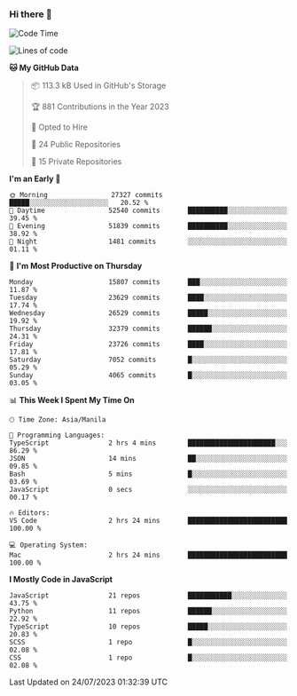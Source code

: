 ### Hi there 👋

<!--START_SECTION:waka-->
![Code Time](http://img.shields.io/badge/Code%20Time-336%20hrs%2031%20mins-blue)

![Lines of code](https://img.shields.io/badge/From%20Hello%20World%20I%27ve%20Written-58.4%20million%20lines%20of%20code-blue)

**🐱 My GitHub Data** 

> 📦 113.3 kB Used in GitHub's Storage 
 > 
> 🏆 881 Contributions in the Year 2023
 > 
> 💼 Opted to Hire
 > 
> 📜 24 Public Repositories 
 > 
> 🔑 15 Private Repositories 
 > 
**I'm an Early 🐤** 

```text
🌞 Morning                27327 commits       █████░░░░░░░░░░░░░░░░░░░░   20.52 % 
🌆 Daytime                52540 commits       ██████████░░░░░░░░░░░░░░░   39.45 % 
🌃 Evening                51839 commits       ██████████░░░░░░░░░░░░░░░   38.92 % 
🌙 Night                  1481 commits        ░░░░░░░░░░░░░░░░░░░░░░░░░   01.11 % 
```
📅 **I'm Most Productive on Thursday** 

```text
Monday                   15807 commits       ███░░░░░░░░░░░░░░░░░░░░░░   11.87 % 
Tuesday                  23629 commits       ████░░░░░░░░░░░░░░░░░░░░░   17.74 % 
Wednesday                26529 commits       █████░░░░░░░░░░░░░░░░░░░░   19.92 % 
Thursday                 32379 commits       ██████░░░░░░░░░░░░░░░░░░░   24.31 % 
Friday                   23726 commits       ████░░░░░░░░░░░░░░░░░░░░░   17.81 % 
Saturday                 7052 commits        █░░░░░░░░░░░░░░░░░░░░░░░░   05.29 % 
Sunday                   4065 commits        █░░░░░░░░░░░░░░░░░░░░░░░░   03.05 % 
```


📊 **This Week I Spent My Time On** 

```text
🕑︎ Time Zone: Asia/Manila

💬 Programming Languages: 
TypeScript               2 hrs 4 mins        ██████████████████████░░░   86.29 % 
JSON                     14 mins             ██░░░░░░░░░░░░░░░░░░░░░░░   09.85 % 
Bash                     5 mins              █░░░░░░░░░░░░░░░░░░░░░░░░   03.69 % 
JavaScript               0 secs              ░░░░░░░░░░░░░░░░░░░░░░░░░   00.17 % 

🔥 Editors: 
VS Code                  2 hrs 24 mins       █████████████████████████   100.00 % 

💻 Operating System: 
Mac                      2 hrs 24 mins       █████████████████████████   100.00 % 
```

**I Mostly Code in JavaScript** 

```text
JavaScript               21 repos            ███████████░░░░░░░░░░░░░░   43.75 % 
Python                   11 repos            ██████░░░░░░░░░░░░░░░░░░░   22.92 % 
TypeScript               10 repos            █████░░░░░░░░░░░░░░░░░░░░   20.83 % 
SCSS                     1 repo              █░░░░░░░░░░░░░░░░░░░░░░░░   02.08 % 
CSS                      1 repo              █░░░░░░░░░░░░░░░░░░░░░░░░   02.08 % 
```




 Last Updated on 24/07/2023 01:32:39 UTC
<!--END_SECTION:waka-->
